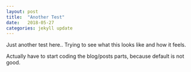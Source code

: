 ```yaml
---
layout: post
title:  "Another Test"
date:   2018-05-27 
categories: jekyll update
---
```


Just another test here.. Trying to see what this looks like and how it feels.

Actually have to start coding the blog/posts parts, because default is not good.